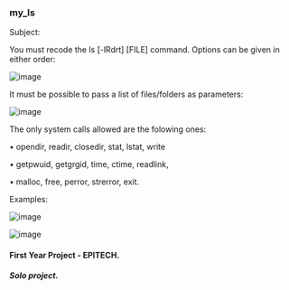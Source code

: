 ### my_ls

Subject:

You must recode the ls [-lRdrt] [FILE] command.
Options can be given in either order:

![image](https://user-images.githubusercontent.com/65818912/158609421-a49d7384-64bf-4ce9-b4db-502beaf03c1f.png)

It must be possible to pass a list of files/folders as parameters:

![image](https://user-images.githubusercontent.com/65818912/158609496-af0e7c0c-21be-4434-896f-8e5338d87b29.png)


The only system calls allowed are the folowing ones:

• opendir, readir, closedir, stat, lstat, write

• getpwuid, getgrgid, time, ctime, readlink,

• malloc, free, perror, strerror, exit.

Examples:

![image](https://user-images.githubusercontent.com/65818912/158609733-917eb6be-b7a5-49fe-b943-d6a5c53c4244.png)

![image](https://user-images.githubusercontent.com/65818912/158609808-6f203489-354a-47a9-8e30-122acc75cb6d.png)


#### First Year Project - EPITECH.
##### Solo project.
